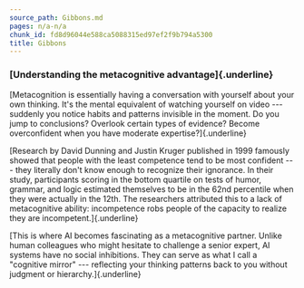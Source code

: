 ```yaml
---
source_path: Gibbons.md
pages: n/a-n/a
chunk_id: fd8d96044e588ca5088315ed97ef2f9b794a5300
title: Gibbons
---
```

### **[Understanding the metacognitive advantage]{.underline}**

[Metacognition is essentially having a conversation with yourself about
your own thinking. It\'s the mental equivalent of watching yourself on
video --- suddenly you notice habits and patterns invisible in the
moment. Do you jump to conclusions? Overlook certain types of evidence?
Become overconfident when you have moderate expertise?]{.underline}

[Research by David Dunning and Justin Kruger published in 1999 famously
showed that people with the least competence tend to be most confident
--- they literally don\'t know enough to recognize their ignorance. In
their study, participants scoring in the bottom quartile on tests of
humor, grammar, and logic estimated themselves to be in the 62nd
percentile when they were actually in the 12th. The researchers
attributed this to a lack of metacognitive ability: incompetence robs
people of the capacity to realize they are incompetent.]{.underline}

[This is where AI becomes fascinating as a metacognitive partner. Unlike
human colleagues who might hesitate to challenge a senior expert, AI
systems have no social inhibitions. They can serve as what I call a
\"cognitive mirror\" --- reflecting your thinking patterns back to you
without judgment or hierarchy.]{.underline}
